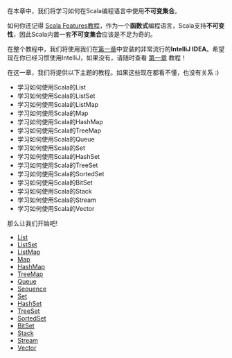 在本章中，我们将学习如何在Scala编程语言中使用**不可变集合**。

如何你还记得 [Scala Features教程](0_1.md)，作为一个**函数式**编程语言，Scala支持**不可变性**，因此Scala内置一套**不可变集合**应该是不足为奇的。

在整个教程中，我们将使用我们在[第一章](1_1.md)中安装的非常流行的**IntelliJ IDEA**。希望现在你已经习惯使用IntelliJ，如果没有，请随时查看 [第一章](1_1.md) 教程！
 
在这一章，我们将提供以下主题的教程。如果这些现在都看不懂，也没有关系 :)

- 学习如何使用Scala的List
- 学习如何使用Scala的ListSet
- 学习如何使用Scala的ListMap
- 学习如何使用Scala的Map
- 学习如何使用Scala的HashMap
- 学习如何使用Scala的TreeMap
- 学习如何使用Scala的Queue
- 学习如何使用Scala的Set
- 学习如何使用Scala的HashSet
- 学习如何使用Scala的TreeSet
- 学习如何使用Scala的SortedSet
- 学习如何使用Scala的BitSet
- 学习如何使用Scala的Stack
- 学习如何使用Scala的Stream
- 学习如何使用Scala的Vector

那么让我们开始吧!

- [List](6_2.md)
- [ListSet](6_3.md)
- [ListMap](6_4.md)
- [Map](6_5.md)
- [HashMap](6_6.md)
- [TreeMap](6_7.md)
- [Queue](6_8.md)
- [Sequence](6_9.md)
- [Set](6_10.md)
- [HashSet](6_11.md)
- [TreeSet](6_12.md)
- [SortedSet](6_13.md)
- [BitSet](6_14.md)
- [Stack](6_15.md)
- [Stream](6_16.md)
- [Vector](6_17.md)
